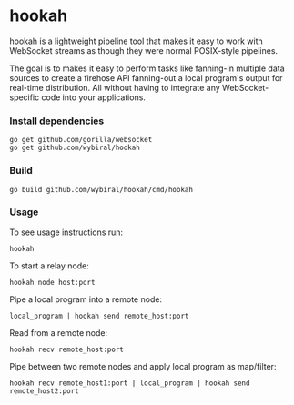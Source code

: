 # hookah
hookah is a lightweight pipeline tool that makes it easy to work with WebSocket
streams as though they were normal POSIX-style pipelines.

The goal is to makes it easy to perform tasks like fanning-in multiple data
sources to create a firehose API fanning-out a local program's output for
real-time distribution. All without having to integrate any WebSocket-specific
code into your applications.

### Install dependencies
```
go get github.com/gorilla/websocket
go get github.com/wybiral/hookah
```
### Build
```
go build github.com/wybiral/hookah/cmd/hookah
```
### Usage
To see usage instructions run:
```
hookah
```
To start a relay node:
```
hookah node host:port
```
Pipe a local program into a remote node:
```
local_program | hookah send remote_host:port
```
Read from a remote node:
```
hookah recv remote_host:port
```
Pipe between two remote nodes and apply local program as map/filter:
```
hookah recv remote_host1:port | local_program | hookah send remote_host2:port
```
